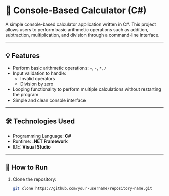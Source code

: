 # 🔢 Console-Based Calculator (C#)

A simple console-based calculator application written in C#. This project allows users to perform basic arithmetic operations such as addition, subtraction, multiplication, and division through a command-line interface.

---

## 💡 Features

- Perform basic arithmetic operations: `+`, `-`, `*`, `/`
- Input validation to handle:
  - Invalid operators
  - Division by zero
- Looping functionality to perform multiple calculations without restarting the program
- Simple and clean console interface

---

## 🛠️ Technologies Used

- Programming Language: **C#**
- Runtime: **.NET Framework**
- IDE: **Visual Studio**

---

## 🚀 How to Run

1. Clone the repository:
   ```bash
   git clone https://github.com/your-username/repository-name.git
